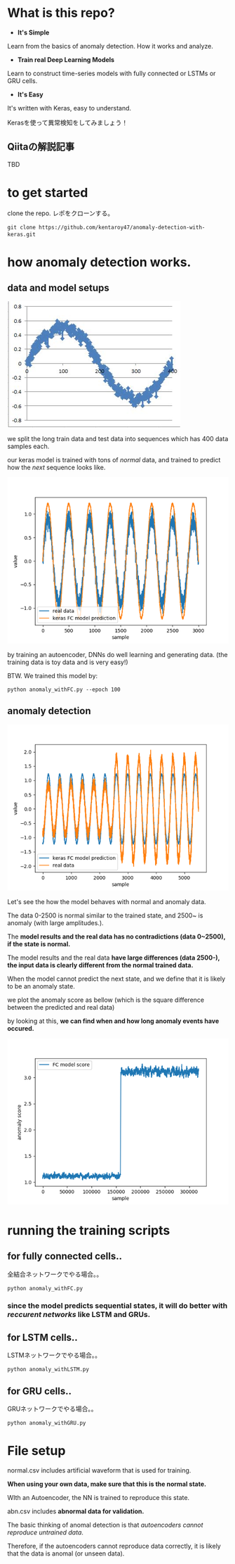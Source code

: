 # What is this repo?
- **It's Simple**

Learn from the basics of anomaly detection. How it works and analyze.

- **Train real Deep Learning Models**

Learn to construct time-series models with fully connected or LSTMs or GRU cells.

- **It's Easy**

It's written with Keras, easy to understand.




Kerasを使って異常検知をしてみましょう！




## Qiitaの解説記事
TBD

# to get started
clone the repo.
レポをクローンする。

```
git clone https://github.com/kentaroy47/anomaly-detection-with-keras.git
```

# how anomaly detection works.
## data and model setups
![anomal](https://github.com/kentaroy47/anomaly-detection-with-keras/blob/master/figs/norm.JPG)

we split the long train data and test data into sequences which has 400 data samples each.

our keras model is trained with tons of *normal* data, and trained to predict how the *next* sequence looks like.

![predict](https://github.com/kentaroy47/anomaly-detection-with-keras/blob/master/figs/normal_waveform_predict.png)

by training an autoencoder, DNNs do well learning and generating data. (the training data is toy data and is very easy!)

BTW. We trained this model by:

```
python anomaly_withFC.py --epoch 100
```

## anomaly detection
![results](https://github.com/kentaroy47/anomaly-detection-with-keras/blob/master/figs/FC_waveforms.png)

Let's see the how the model behaves with normal and anomaly data.

The data 0-2500 is normal similar to the trained state, and 2500~ is anomaly (with large amplitudes.).

The **model results and the real data has no contradictions (data 0~2500), if the state is normal.**

The model results and the real data **have large differences (data 2500-), the input data is clearly different from the normal trained data.** 

When the model cannot predict the next state, and we define that it is likely to be an anomaly state.

we plot the anomaly score as bellow (which is the square difference between the predicted and real data)

by looking at this, **we can find when and how long anomaly events have occured.**

![results](https://github.com/kentaroy47/anomaly-detection-with-keras/blob/master/figs/FC_anomaly_score.png)

# running the training scripts
## for fully connected cells..
全結合ネットワークでやる場合。。
```
python anomaly_withFC.py
```

### since the model predicts sequential states, it will do better with *reccurent networks* like LSTM and GRUs.

## for LSTM cells..
LSTMネットワークでやる場合。。
```
python anomaly_withLSTM.py
```

## for GRU cells..
GRUネットワークでやる場合。。
```
python anomaly_withGRU.py
```

# File setup
normal.csv includes artificial waveform that is used for training.

**When using your own data, make sure that this is the normal state.**

WIth an Autoencoder, the NN is trained to reproduce this state.

abn.csv includes **abnormal data for validation.**

The basic thinking of anomal detection is that *autoencoders cannot reproduce untrained data*.

Therefore, if the autoencoders cannot reproduce data correctly, it is likely that the data is anomal (or unseen data).

